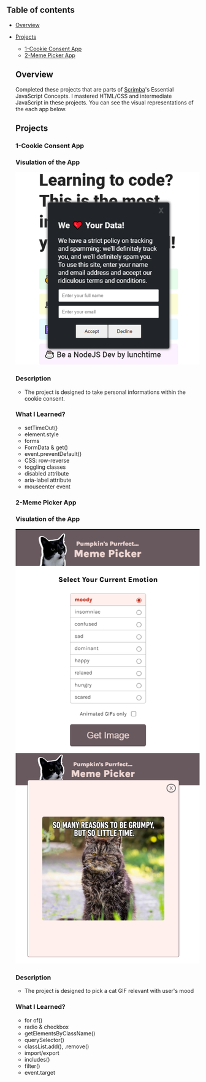 ## Table of contents

- [Overview](#overview)

- [Projects](#projects)

  - [1-Cookie Consent App](#nft-site)
  - [2-Meme Picker App](#meme-picker)


  ## Overview

  Completed these projects that are parts of [Scrimba](https://scrimba.com/learn/frontend/)'s Essential JavaScript Concepts.  I mastered HTML/CSS and intermediate JavaScript in these projects.
  You can see the visual representations of the each app below.

  ## Projects

  ### 1-Cookie Consent App
  
  ### Visulation of the App


  ![image](./1-cookie-consent-app/cookie-consent.png)
  
  ### Description

  - The project is designed to take personal informations within the cookie consent.

 
  ### What I Learned?
  

  - setTimeOut()
  - element.style
  - forms
  - FormData & get()
  - event.preventDefault()
  - CSS: row-reverse
  - toggling classes
  - disabled attribute
  - aria-label attribute
  - mouseenter event
  
  
  ### 2-Meme Picker App
  
  ### Visulation of the App


  ![image](./2-meme-picker-app/picker.png)
  ![image](./2-meme-picker-app/pick2.png)
  
  ### Description

  - The project is designed to pick a cat GIF relevant with user's mood

 
  ### What I Learned?
  

  - for of()
  - radio & checkbox
  - getElementsByClassName()
  - querySelector()
  - classList.add(), .remove()
  - import/export
  - includes()
  - filter()
  - event.target
  




  
  
